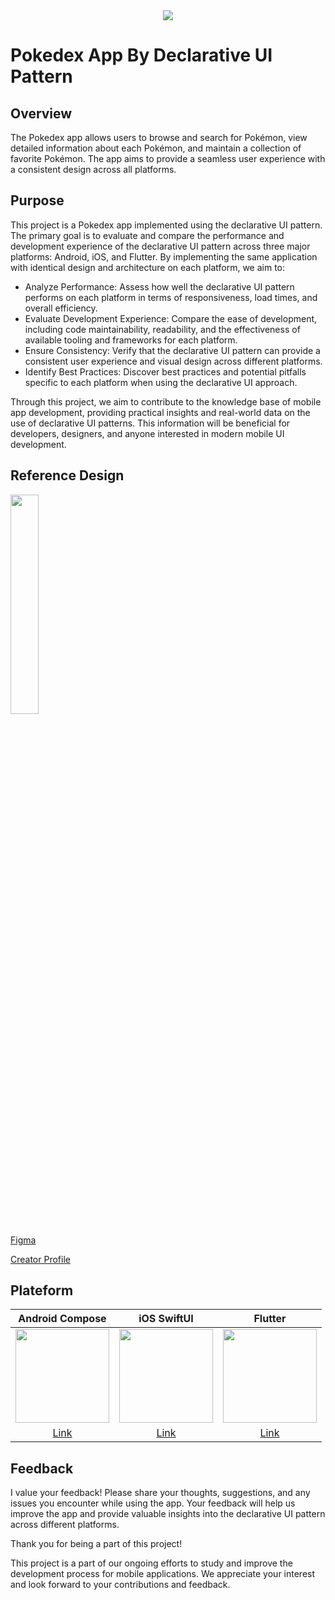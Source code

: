 <div align="center">
    <img src="https://github.com/Origogi/Origogi/assets/35194820/9e949040-9ce2-43dc-a68d-19e0eccea54e">
</a>
</div>

# Pokedex App By Declarative UI Pattern

## Overview

The Pokedex app allows users to browse and search for Pokémon, view detailed information about each Pokémon, and maintain a collection of favorite Pokémon. The app aims to provide a seamless user experience with a consistent design across all platforms.

## Purpose

This project is a Pokedex app implemented using the declarative UI pattern. The primary goal is to evaluate and compare the performance and development experience of the declarative UI pattern across three major platforms: Android, iOS, and Flutter. By implementing the same application with identical design and architecture on each platform, we aim to:

- Analyze Performance: Assess how well the declarative UI pattern performs on each platform in terms of responsiveness, load times, and overall efficiency.
- Evaluate Development Experience: Compare the ease of development, including code maintainability, readability, and the effectiveness of available tooling and frameworks for each platform.
- Ensure Consistency: Verify that the declarative UI pattern can provide a consistent user experience and visual design across different platforms.
- Identify Best Practices: Discover best practices and potential pitfalls specific to each platform when using the declarative UI approach.

Through this project, we aim to contribute to the knowledge base of mobile app development, providing practical insights and real-world data on the use of declarative UI patterns. This information will be beneficial for developers, designers, and anyone interested in modern mobile UI development.

## Reference Design

<div>
<img src="https://github.com/Origogi/leetcode/assets/35194820/874ee8bb-336c-4278-aa52-5c6f3b578e56" width="30%">
</a>
</div>

[Figma](https://www.figma.com/community/file/1202971127473077147)

[Creator Profile](https://www.linkedin.com/in/junior-saraiva/)

## Plateform

<div align="center">

|Android Compose|iOS SwiftUI|Flutter|
|:------:|:---:|:---:|
|<img src="https://github.com/Origogi/mobile-declarative-pokedex-app/assets/35194820/2d859621-b5cf-47c1-8ac1-69e1ac4ebcc1" width=150 />|<img src="https://github.com/Origogi/mobile-declarative-pokedex-app/assets/35194820/18f2364d-6547-4b19-807c-c56b431167f5" width=150 />|<img src="https://github.com/Origogi/mobile-declarative-pokedex-app/assets/35194820/3271b670-5593-405b-aaf7-ab35011ba9ba" width=150 />|
|[Link](https://github.com/Origogi/android-compose-pokedex)|[Link](https://github.com/Origogi/ios-swiftui-pokedex)|[Link](https://github.com/Origogi/flutter-pokedex)|

</div>

## Feedback

I value your feedback! Please share your thoughts, suggestions, and any issues you encounter while using the app. Your feedback will help us improve the app and provide valuable insights into the declarative UI pattern across different platforms.

Thank you for being a part of this project!

This project is a part of our ongoing efforts to study and improve the development process for mobile applications. We appreciate your interest and look forward to your contributions and feedback.
